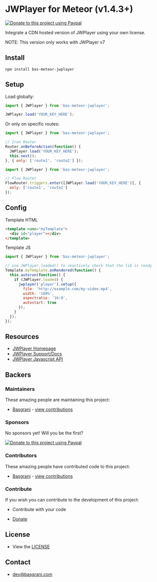# JWPlayer for Meteor (v1.4.3+)

[![Donate to this project using Paypal](https://img.shields.io/badge/paypal-donate-yellow.svg)](https://www.paypal.com/cgi-bin/webscr?cmd=_s-xclick&hosted_button_id=9EARMSN5WMDDY)

Integrate a CDN hosted version of JWPlayer using your own license.

NOTE: This version only works with JWPlayer v7

## Install

```
npm install bas-meteor-jwplayer
```

## Setup

Load globally:

```js
import { JWPlayer } from 'bas-meteor-jwplayer';

JWPlayer.load('YOUR_KEY_HERE');
```

Or only on specific routes:

```js
import { JWPlayer } from 'bas-meteor-jwplayer';

// Iron Router
Router.onBeforeAction(function() {
  JWPlayer.load('YOUR_KEY_HERE');
  this.next();
}, { only: ['route1', 'route2'] });
```

```js
import { JWPlayer } from 'bas-meteor-jwplayer';

// Flow Router
FlowRouter.triggers.enter([JWPlayer.load('YOUR_KEY_HERE')], {
  only: ['route1', 'route2']
});
```

## Config

Template HTML

```html
<template name="myTemplate">
  <div id="player"></div>
</template>
```

Template JS

```js
import { JWPlayer } from 'bas-meteor-jwplayer';

// use JWPlayer.loaded() to reactively check that the lib is ready
Template.myTemplate.onRendered(function() {
  this.autorun(function() {
    if (JWPlayer.loaded) {
      jwplayer('player').setup({
        file: 'http://example.com/my-video.mp4',
        width: '100%',
        aspectratio: '16:9',
        autostart: true
      });
    }
  });
});
```

## Resources

- [JWPlayer Homepage](http://www.jwplayer.com/)
- [JWPlayer Support/Docs](http://support.jwplayer.com/)
- [JWPlayer Javascript API](http://support.jwplayer.com/customer/portal/topics/564475-javascript-api/articles)

## Backers

### Maintainers

These amazing people are maintaining this project:

- [Basgrani](http://basgrani.com) - [view contributions](https://github.com/Basgrani-Org/bas-meteor-jwplayer/commits?author=Basgrani)

### Sponsors

No sponsors yet! Will you be the first?

[![Donate to this project using Paypal](https://img.shields.io/badge/paypal-donate-yellow.svg)](https://www.paypal.com/cgi-bin/webscr?cmd=_s-xclick&hosted_button_id=9EARMSN5WMDDY)

### Contributors

These amazing people have contributed code to this project:

- [Basgrani](http://basgrani.com) - [view contributions](https://github.com/Basgrani-Org/bas-meteor-jwplayer/commits?author=Basgrani)

### Contribute

If you wish you can contribute to the development of this project:

- Contribute with your code

- [Donate](https://www.paypal.com/cgi-bin/webscr?cmd=_s-xclick&hosted_button_id=9EARMSN5WMDDY)

## License

- View the [LICENSE](https://github.com/Basgrani-Org/bas-meteor-jwplayer/blob/master/LICENSE.md)

## Contact

- dev@basgrani.com
